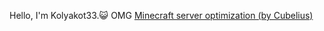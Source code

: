 Hello, I'm Kolyakot33.😺
OMG
[Minecraft server optimization (by Cubelius)](./minecraft-server-optimization)

